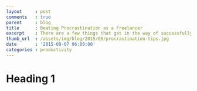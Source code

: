 ```yaml
---
layout     : post
comments   : true
parent     : blog
title      : Beating Procrastination as a Freelancer
excerpt    : There are a few things that get in the way of successfully freelancing, but the biggest one is procrastination.
thumb_url  : /assets/img/blog/2015/09/procrastination-tips.jpg
date       : '2015-09-07 06:00:00'
categories : productivity
---
```


# Heading 1

